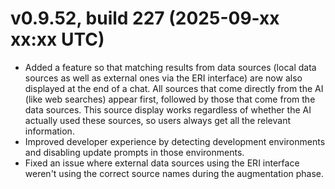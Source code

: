 # v0.9.52, build 227 (2025-09-xx xx:xx UTC)
- Added a feature so that matching results from data sources (local data sources as well as external ones via the ERI interface) are now also displayed at the end of a chat. All sources that come directly from the AI (like web searches) appear first, followed by those that come from the data sources. This source display works regardless of whether the AI actually used these sources, so users always get all the relevant information.
- Improved developer experience by detecting development environments and disabling update prompts in those environments.
- Fixed an issue where external data sources using the ERI interface weren't using the correct source names during the augmentation phase.